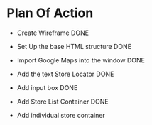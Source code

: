 # Plan Of Action

- Create Wireframe DONE

- Set Up the base HTML structure  DONE

- Import Google Maps into the window DONE

- Add the text Store Locator DONE

- Add input box DONE

- Add Store List Container DONE

- Add individual store container 




